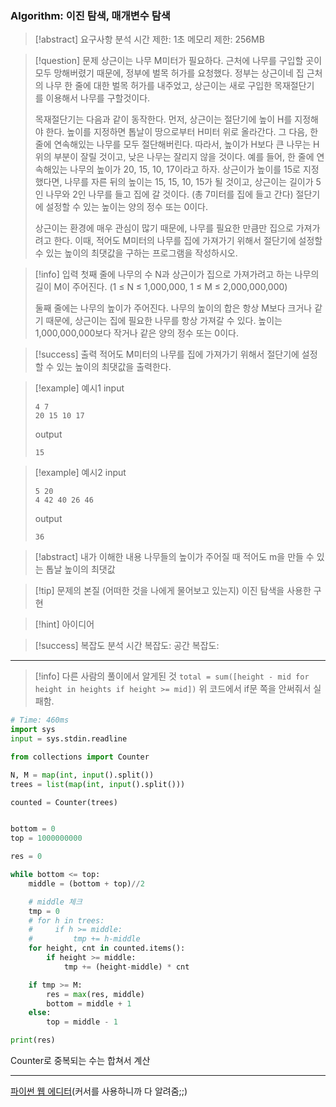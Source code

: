 ### Algorithm: 이진 탐색, 매개변수 탐색

> [!abstract] 요구사항 분석
> 시간 제한: 1초
> 메모리 제한: 256MB

> [!question] 문제
> 상근이는 나무 M미터가 필요하다. 근처에 나무를 구입할 곳이 모두 망해버렸기 때문에, 정부에 벌목 허가를 요청했다. 정부는 상근이네 집 근처의 나무 한 줄에 대한 벌목 허가를 내주었고, 상근이는 새로 구입한 목재절단기를 이용해서 나무를 구할것이다.
>
> 목재절단기는 다음과 같이 동작한다. 먼저, 상근이는 절단기에 높이 H를 지정해야 한다. 높이를 지정하면 톱날이 땅으로부터 H미터 위로 올라간다. 그 다음, 한 줄에 연속해있는 나무를 모두 절단해버린다. 따라서, 높이가 H보다 큰 나무는 H 위의 부분이 잘릴 것이고, 낮은 나무는 잘리지 않을 것이다. 예를 들어, 한 줄에 연속해있는 나무의 높이가 20, 15, 10, 17이라고 하자. 상근이가 높이를 15로 지정했다면, 나무를 자른 뒤의 높이는 15, 15, 10, 15가 될 것이고, 상근이는 길이가 5인 나무와 2인 나무를 들고 집에 갈 것이다. (총 7미터를 집에 들고 간다) 절단기에 설정할 수 있는 높이는 양의 정수 또는 0이다.
>
> 상근이는 환경에 매우 관심이 많기 때문에, 나무를 필요한 만큼만 집으로 가져가려고 한다. 이때, 적어도 M미터의 나무를 집에 가져가기 위해서 절단기에 설정할 수 있는 높이의 최댓값을 구하는 프로그램을 작성하시오.

> [!info] 입력
> 첫째 줄에 나무의 수 N과 상근이가 집으로 가져가려고 하는 나무의 길이 M이 주어진다. (1 ≤ N ≤ 1,000,000, 1 ≤ M ≤ 2,000,000,000)
>
> 둘째 줄에는 나무의 높이가 주어진다. 나무의 높이의 합은 항상 M보다 크거나 같기 때문에, 상근이는 집에 필요한 나무를 항상 가져갈 수 있다. 높이는 1,000,000,000보다 작거나 같은 양의 정수 또는 0이다.

> [!success] 출력
> 적어도 M미터의 나무를 집에 가져가기 위해서 절단기에 설정할 수 있는 높이의 최댓값을 출력한다.

> [!example] 예시1
> input
>
> ```
> 4 7
> 20 15 10 17
> ```
>
> output
>
> ```
> 15
> ```

> [!example] 예시2
> input
>
> ```
> 5 20
> 4 42 40 26 46
> ```
>
> output
>
> ```
> 36
> ```

> [!abstract] 내가 이해한 내용
> 나무들의 높이가 주어질 때 적어도 m을 만들 수 있는 톱날 높이의 최댓값

> [!tip] 문제의 본질 (어떠한 것을 나에게 물어보고 있는지)
> 이진 탐색을 사용한 구현

> [!hint] 아이디어

> [!success] 복잡도 분석
> 시간 복잡도:
> 공간 복잡도:

---

> [!info] 다른 사람의 풀이에서 알게된 것
> `total = sum([height - mid for height in heights if height >= mid])`
> 위 코드에서 if문 쪽을 안써줘서 실패함.

```python
# Time: 460ms
import sys
input = sys.stdin.readline

from collections import Counter

N, M = map(int, input().split())
trees = list(map(int, input().split()))

counted = Counter(trees)


bottom = 0
top = 1000000000

res = 0

while bottom <= top:
    middle = (bottom + top)//2

    # middle 체크
    tmp = 0
    # for h in trees:
    #     if h >= middle:
    #         tmp += h-middle
    for height, cnt in counted.items():
        if height >= middle:
            tmp += (height-middle) * cnt

    if tmp >= M:
        res = max(res, middle)
        bottom = middle + 1
    else:
        top = middle - 1

print(res)
```

Counter로 중복되는 수는 합쳐서 계산

---

[파이썬 웹 에디터](https://replit.com/@alsrudgh0210/KhakiPrettyClient#main.py)(커서를 사용하니까 다 알려줌;;)
